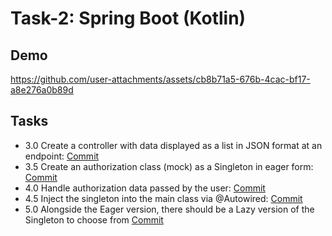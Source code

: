# Task-2: Spring Boot (Kotlin)


## Demo

https://github.com/user-attachments/assets/cb8b71a5-676b-4cac-bf17-a8e276a0b89d

## Tasks

- 3.0 Create a controller with data displayed as a list in JSON format at an endpoint: [Commit](https://github.com/viashchuk/projektowanie-obiektowe/commit/273b018dfdb3a0023bd758cea7f27bdbb1c1619a)
- 3.5 Create an authorization class (mock) as a Singleton in eager form: [Commit](https://github.com/viashchuk/projektowanie-obiektowe/commit/9e3962e724c2d90b787300cb5681dbd8c1635a2d)
- 4.0 Handle authorization data passed by the user: [Commit](https://github.com/viashchuk/projektowanie-obiektowe/commit/7a68f47fc651ce1eef724c33081a472bb82ac724)
- 4.5 Inject the singleton into the main class via @Autowired: [Commit](https://github.com/viashchuk/projektowanie-obiektowe/commit/bce40a2b39ebe0ea95cea8cbe5ee94a390b0fc1b)
- 5.0 Alongside the Eager version, there should be a Lazy version of the Singleton to choose from [Commit](https://github.com/viashchuk/projektowanie-obiektowe/commit/7ed6715fde72c4e018f4b234ca1b50fcec0b2542)